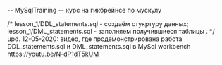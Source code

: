 -- MySqlTraining 
-- курс на гикбрейнсе по мускулу

/*
lesson_1/DDL_statements.sql - создаём стукртуру данных;
lesson_1/DML_statements.sql - заполняем получившиеся таблицы .
*/
upd. 12-05-2020: видео, где продемонстрирована работа DDL_statements.sql и DML_statements.sql в MySql workbench
https://youtu.be/N-dP1dT5kUM
